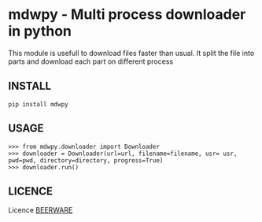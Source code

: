 mdwpy - Multi process downloader in python
========================================================

This module is usefull to download files faster than usual.
It split the file into parts and download each part on different process

## INSTALL

    pip install mdwpy

## USAGE

    >>> from mdwpy.downloader import Downloader
    >>> downloader = Downloader(url=url, filename=filename, usr= usr, pwd=pwd, directory=directory, progress=True)
    >>> downloader.run()

## LICENCE

Licence [BEERWARE](https://spdx.org/licenses/Beerware.html)